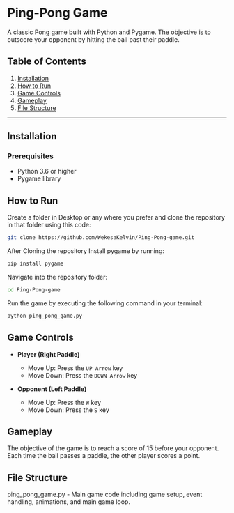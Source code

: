 # Ping-Pong Game

A classic Pong game built with Python and Pygame. The objective is to outscore your opponent by hitting the ball past their paddle.

## Table of Contents
1. [Installation](#installation)
2. [How to Run](#how-to-run)
3. [Game Controls](#game-controls)
4. [Gameplay](#gameplay)
5. [File Structure](#file-structure)

---

## Installation

### Prerequisites
- Python 3.6 or higher
- Pygame library

## How to Run
Create a folder in Desktop or any where you prefer and clone the repository in that folder using this code:

```bash
git clone https://github.com/WekesaKelvin/Ping-Pong-game.git
```
After Cloning the repository Install pygame by running:

```bash
pip install pygame
```
Navigate into the repository folder:

```bash
cd Ping-Pong-game
```
Run the game by executing the following command in your terminal:

```bash
python ping_pong_game.py
```
## Game Controls

- **Player (Right Paddle)**  
  - Move Up: Press the `UP Arrow` key
  - Move Down: Press the `DOWN Arrow` key

- **Opponent (Left Paddle)**  
  - Move Up: Press the `W` key
  - Move Down: Press the `S` key

## Gameplay
The objective of the game is to reach a score of 15 before your opponent. Each time the ball passes a paddle, the other player scores a point.

## File Structure
ping_pong_game.py - Main game code including game setup, event handling, animations, and main game loop.
